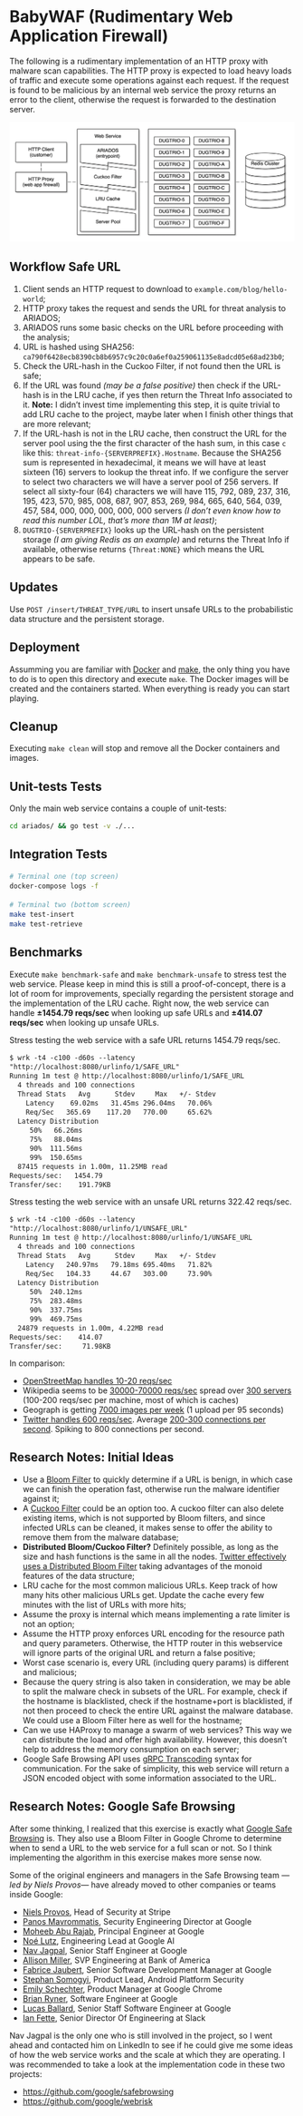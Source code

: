 # BabyWAF (Rudimentary Web Application Firewall)

The following is a rudimentary implementation of an HTTP proxy with malware scan capabilities. The HTTP proxy is expected to load heavy loads of traffic and execute some operations against each request. If the request is found to be malicious by an internal web service the proxy returns an error to the client, otherwise the request is forwarded to the destination server.

![architecture](screenshot.png)

## Workflow Safe URL

1. Client sends an HTTP request to download to `example.com/blog/hello-world`;
2. HTTP proxy takes the request and sends the URL for threat analysis to ARIADOS;
3. ARIADOS runs some basic checks on the URL before proceeding with the analysis;
4. URL is hashed using SHA256: `ca790f6428ecb8390cb8b6957c9c20c0a6ef0a259061135e8adcd05e68ad23b0`;
5. Check the URL-hash in the Cuckoo Filter, if not found then the URL is safe;
6. If the URL was found _(may be a false positive)_ then check if the URL-hash is in the LRU cache, if yes then return the Threat Info associated to it. **Note:** I didn’t invest time implementing this step, it is quite trivial to add LRU cache to the project, maybe later when I finish other things that are more relevant;
7. If the URL-hash is not in the LRU cache, then construct the URL for the server pool using the the first character of the hash sum, in this case `c` like this: `threat-info-{SERVERPREFIX}.Hostname`. Because the SHA256 sum is represented in hexadecimal, it means we will have at least sixteen (16) servers to lookup the threat info. If we configure the server to select two characters we will have a server pool of 256 servers. If select all sixty-four (64) characters we will have 115, 792, 089, 237, 316, 195, 423, 570, 985, 008, 687, 907, 853, 269, 984, 665, 640, 564, 039, 457, 584, 000, 000, 000, 000, 000 servers _(I don’t even know how to read this number LOL, that’s more than 1M at least)_;
8. `DUGTRIO-{SERVERPREFIX}` looks up the URL-hash on the persistent storage _(I am giving Redis as an example)_ and returns the Threat Info if available, otherwise returns `{Threat:NONE}` which means the URL appears to be safe.

## Updates

Use `POST /insert/THREAT_TYPE/URL` to insert unsafe URLs to the probabilistic data structure and the persistent storage.

## Deployment

Assumming you are familiar with [Docker](https://en.wikipedia.org/wiki/Docker_%28software%29) and [make](https://en.wikipedia.org/wiki/Makefile), the only thing you have to do is to open this directory and execute `make`. The Docker images will be created and the containers started. When everything is ready you can start playing.

## Cleanup

Executing `make clean` will stop and remove all the Docker containers and images.

## Unit-tests Tests

Only the main web service contains a couple of unit-tests:

```sh
cd ariados/ && go test -v ./...
```

## Integration Tests

```sh
# Terminal one (top screen)
docker-compose logs -f

# Terminal two (bottom screen)
make test-insert
make test-retrieve
```

## Benchmarks

Execute `make benchmark-safe` and `make benchmark-unsafe` to stress test the web service. Please keep in mind this is still a proof-of-concept, there is a lot of room for improvements, specially regarding the persistent storage and the implementation of the LRU cache. Right now, the web service can handle **±1454.79 reqs/sec** when looking up safe URLs and **±414.07 reqs/sec** when looking up unsafe URLs.

Stress testing the web service with a safe URL returns 1454.79 reqs/sec.

```
$ wrk -t4 -c100 -d60s --latency "http://localhost:8080/urlinfo/1/SAFE_URL"
Running 1m test @ http://localhost:8080/urlinfo/1/SAFE_URL
  4 threads and 100 connections
  Thread Stats   Avg      Stdev     Max   +/- Stdev
    Latency    69.02ms   31.45ms 296.04ms   70.06%
    Req/Sec   365.69    117.20   770.00     65.62%
  Latency Distribution
     50%   66.26ms
     75%   88.04ms
     90%  111.56ms
     99%  150.65ms
  87415 requests in 1.00m, 11.25MB read
Requests/sec:   1454.79
Transfer/sec:    191.79KB
```

Stress testing the web service with an unsafe URL returns 322.42 reqs/sec.

```
$ wrk -t4 -c100 -d60s --latency "http://localhost:8080/urlinfo/1/UNSAFE_URL"
Running 1m test @ http://localhost:8080/urlinfo/1/UNSAFE_URL
  4 threads and 100 connections
  Thread Stats   Avg      Stdev     Max   +/- Stdev
    Latency   240.97ms   79.18ms 695.40ms   71.82%
    Req/Sec   104.33     44.67   303.00     73.90%
  Latency Distribution
     50%  240.12ms
     75%  283.48ms
     90%  337.75ms
     99%  469.75ms
  24879 requests in 1.00m, 4.22MB read
Requests/sec:    414.07
Transfer/sec:     71.98KB
```

In comparison:

- [OpenStreetMap handles 10-20 reqs/sec](http://munin.openstreetmap.org/openstreetmap/puff.openstreetmap-lighttpd_accesses.html)
- Wikipedia seems to be [30000-70000 reqs/sec](http://toolserver.org/~leon/stats/reqstats/reqstats-weekly.png) spread over [300 servers](http://meta.wikimedia.org/wiki/Wikimedia_servers) (100-200 reqs/sec per machine, most of which is caches)
- Geograph is getting [7000 images per week](http://www.geograph.org.uk/statistics.php) (1 upload per 95 seconds)
- [Twitter handles 600 reqs/sec](http://lzhuacuo.blog.com/2011/12/28/scaling-twitter-making-twitter-10000-percent-faster/). Average [200-300 connections per second](http://highscalability.com/blog/2009/6/27/scaling-twitter-making-twitter-10000-percent-faster.html). Spiking to 800 connections per second.

## Research Notes: Initial Ideas

- Use a [Bloom Filter](https://en.wikipedia.org/wiki/Bloom_filter) to quickly determine if a URL is benign, in which case we can finish the operation fast, otherwise run the malware identifier against it;
- A [Cuckoo Filter](https://www.cs.cmu.edu/~dga/papers/cuckoo-conext2014.pdf) could be an option too. A cuckoo filter can also delete existing items, which is not supported by Bloom filters, and since infected URLs can be cleaned, it makes sense to offer the ability to remove them from the malware database;
- **Distributed Bloom/Cuckoo Filter?** Definitely possible, as long as the size and hash functions is the same in all the nodes. [Twitter effectively uses a Distributed Bloom Filter](https://twitter.github.io/algebird/datatypes/approx/bloom_filter.html) taking advantages of the monoid features of the data structure;
- LRU cache for the most common malicious URLs. Keep track of how many hits other malicious URLs get. Update the cache every few minutes with the list of URLs with more hits;
- Assume the proxy is internal which means implementing a rate limiter is not an option;
- Assume the HTTP proxy enforces URL encoding for the resource path and query parameters. Otherwise, the HTTP router in this webservice will ignore parts of the original URL and return a false positive;
- Worst case scenario is, every URL (including query params) is different and malicious;
- Because the query string is also taken in consideration, we may be able to split the malware check in subsets of the URL. For example, check if the hostname is blacklisted, check if the hostname+port is blacklisted, if not then proceed to check the entire URL against the malware database. We could use a Bloom Filter here as well for the hostname;
- Can we use HAProxy to manage a swarm of web services? This way we can distribute the load and offer high availability. However, this doesn’t help to address the memory consumption on each server;
- Google Safe Browsing API uses [gRPC Transcoding](https://github.com/googleapis/googleapis/blob/master/google/api/http.proto) syntax for communication. For the sake of simplicity, this web service will return a JSON encoded object with some information associated to the URL.

## Research Notes: Google Safe Browsing

After some thinking, I realized that this exercise is exactly what [Google Safe Browsing](https://en.wikipedia.org/wiki/Google_Safe_Browsing) is. They also use a Bloom Filter in Google Chrome to determine when to send a URL to the web service for a full scan or not. So I think implementing the algorithm in this exercise makes more sense now.

Some of the original engineers and managers in the Safe Browsing team _—led by Niels Provos—_ have already moved to other companies or teams inside Google:

- [Niels Provos](https://www.linkedin.com/in/nielsprovos/), Head of Security at Stripe
- [Panos Mavrommatis](https://www.linkedin.com/in/panayiotismavrommatis/), Security Engineering Director at Google
- [Moheeb Abu Rajab](https://www.linkedin.com/in/moheeb/), Principal Engineer at Google
- [Noé Lutz](https://www.linkedin.com/in/noelutz/), Engineering Lead at Google AI
- [Nav Jagpal](https://www.linkedin.com/in/nav-jagpal-3972152/), Senior Staff Engineer at Google
- [Allison Miller](https://www.linkedin.com/in/allisonmiller/), SVP Engineering at Bank of America
- [Fabrice Jaubert](https://www.linkedin.com/in/fabrice-jaubert-40a651/), Senior Software Development Manager at Google
- [Stephan Somogyi](https://www.linkedin.com/in/stephan-somogyi-54618a1/), Product Lead, Android Platform Security
- [Emily Schechter](https://www.linkedin.com/in/emilyschechter/), Product Manager at Google Chrome
- [Brian Ryner](https://www.linkedin.com/in/brian-ryner-b0b226133/), Software Engineer at Google
- [Lucas Ballard](https://www.linkedin.com/in/lucas-ballard-b577889b/), Senior Staff Software Engineer at Google
- [Ian Fette](https://www.linkedin.com/in/ianfette/), Senior Director Of Engineering at Slack

Nav Jagpal is the only one who is still involved in the project, so I went ahead and contacted him on LinkedIn to see if he could give me some ideas of how the web service works and the scale at which they are operating. I was recommended to take a look at the implementation code in these two projects:

- https://github.com/google/safebrowsing
- https://github.com/google/webrisk
